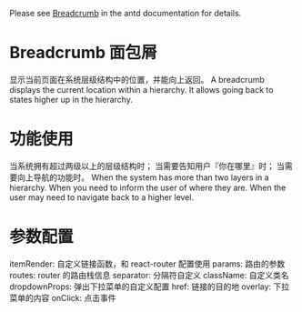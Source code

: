 Please see [Breadcrumb](https://ant.design/components/breadcrumb-cn/) in the antd documentation for details.

# Breadcrumb 面包屑

显示当前页面在系统层级结构中的位置，并能向上返回。
A breadcrumb displays the current location within a hierarchy. It allows going back to states higher up in the hierarchy.

# 功能使用

当系统拥有超过两级以上的层级结构时；
当需要告知用户『你在哪里』时；
当需要向上导航的功能时。
When the system has more than two layers in a hierarchy.
When you need to inform the user of where they are.
When the user may need to navigate back to a higher level.

# 参数配置

itemRender: 自定义链接函数，和 react-router 配置使用
params: 路由的参数
routes: router 的路由栈信息
separator: 分隔符自定义
className: 自定义类名
dropdownProps: 弹出下拉菜单的自定义配置
href: 链接的目的地
overlay: 下拉菜单的内容
onClick: 点击事件
